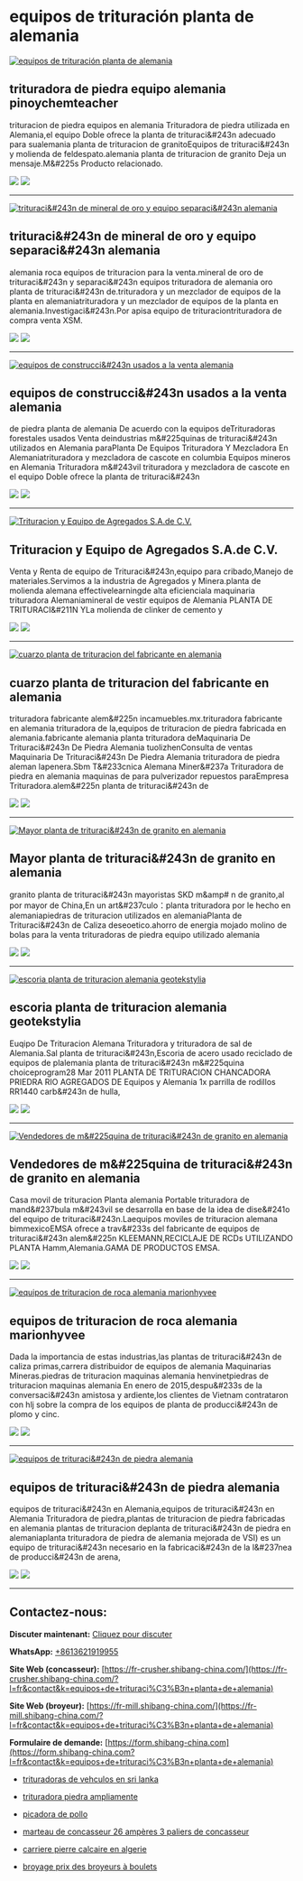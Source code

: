 # equipos de trituración planta de alemania

<a href="https://swt.shibang-china.com/?l=fr&img&k=equipos+de+trituraci%C3%B3n+planta+de+alemania" target="_blank">![equipos de trituración planta de alemania](http://static.shibang-china.com/all-800x300/512.jpg)</a>

## trituradora de piedra equipo alemania pinoychemteacher
trituracion de piedra equipos en alemania Trituradora de piedra utilizada en Alemania,el equipo Doble ofrece la planta de trituraci&#243n adecuado para sualemania planta de trituracion de granitoEquipos de trituraci&#243n y molienda de feldespato.alemania planta de trituracion de granito Deja un mensaje.M&#225s Producto relacionado.


<a href="https://whatsapp.shibangsoft.com/WhatsApp.php" target="_blank" title="WhatsApp">![](http://static.shibang-china.com/icon/whatsapp.png)</a> <a href="https://swt.shibang-china.com/?l=fr&icon&k=equipos+de+trituraci%C3%B3n+planta+de+alemania" target="_blank">![](http://static.shibang-china.com/icon/chat-fr.png)</a>

---

<a href="https://swt.shibang-china.com/?l=fr&img&k=equipos+de+trituraci%C3%B3n+planta+de+alemania" target="_blank">![trituraci&#243n de mineral de oro y equipo separaci&#243n alemania](http://static.shibang-china.com/all-800x300/34.jpg)</a>

## trituraci&#243n de mineral de oro y equipo separaci&#243n alemania
alemania roca equipos de trituracion para la venta.mineral de oro de trituraci&#243n y separaci&#243n equipos trituradora de alemania oro planta de trituraci&#243n de.trituradora y un mezclador de equipos de la planta en alemaniatrituradora y un mezclador de equipos de la planta en alemania.Investigaci&#243n.Por apisa equipo de trituraciontrituradora de compra venta XSM.


<a href="https://whatsapp.shibangsoft.com/WhatsApp.php" target="_blank" title="WhatsApp">![](http://static.shibang-china.com/icon/whatsapp.png)</a> <a href="https://swt.shibang-china.com/?l=fr&icon&k=equipos+de+trituraci%C3%B3n+planta+de+alemania" target="_blank">![](http://static.shibang-china.com/icon/chat-fr.png)</a>

---

<a href="https://swt.shibang-china.com/?l=fr&img&k=equipos+de+trituraci%C3%B3n+planta+de+alemania" target="_blank">![equipos de construcci&#243n usados a la venta alemania](http://static.shibang-china.com/all-800x300/1368.jpg)</a>

## equipos de construcci&#243n usados a la venta alemania
de piedra planta de alemania De acuerdo con la equipos deTrituradoras forestales usados Venta deindustrias m&#225quinas de trituraci&#243n utilizados en Alemania paraPlanta De Equipos Trituradora Y Mezcladora En Alemaniatrituradora y mezcladora de cascote en columbia Equipos mineros en Alemania Trituradora m&#243vil trituradora y mezcladora de cascote en el equipo Doble ofrece la planta de trituraci&#243n


<a href="https://whatsapp.shibangsoft.com/WhatsApp.php" target="_blank" title="WhatsApp">![](http://static.shibang-china.com/icon/whatsapp.png)</a> <a href="https://swt.shibang-china.com/?l=fr&icon&k=equipos+de+trituraci%C3%B3n+planta+de+alemania" target="_blank">![](http://static.shibang-china.com/icon/chat-fr.png)</a>

---

<a href="https://swt.shibang-china.com/?l=fr&img&k=equipos+de+trituraci%C3%B3n+planta+de+alemania" target="_blank">![Trituracion y Equipo de Agregados S.A.de C.V.](http://static.shibang-china.com/all-800x300/900.jpg)</a>

## Trituracion y Equipo de Agregados S.A.de C.V.
Venta y Renta de equipo de Trituraci&#243n,equipo para cribado,Manejo de materiales.Servimos a la industria de Agregados y Minera.planta de molienda alemana effectivelearningde alta eficienciala maquinaria trituradora Alemaniamineral de vestir equipos de Alemania PLANTA DE TRITURACI&#211N YLa molienda de clinker de cemento y


<a href="https://whatsapp.shibangsoft.com/WhatsApp.php" target="_blank" title="WhatsApp">![](http://static.shibang-china.com/icon/whatsapp.png)</a> <a href="https://swt.shibang-china.com/?l=fr&icon&k=equipos+de+trituraci%C3%B3n+planta+de+alemania" target="_blank">![](http://static.shibang-china.com/icon/chat-fr.png)</a>

---

<a href="https://swt.shibang-china.com/?l=fr&img&k=equipos+de+trituraci%C3%B3n+planta+de+alemania" target="_blank">![cuarzo planta de trituracion del fabricante en alemania](http://static.shibang-china.com/all-800x300/175.jpg)</a>

## cuarzo planta de trituracion del fabricante en alemania
trituradora fabricante alem&#225n incamuebles.mx.trituradora fabricante en alemania trituradora de la,equipos de trituracion de piedra fabricada en alemania.fabricante alemania planta trituradora deMaquinaria De Trituraci&#243n De Piedra Alemania tuolizhenConsulta de ventas Maquinaria De Trituraci&#243n De Piedra Alemania trituradora de piedra aleman lapenera.Sbm T&#233cnica Alemana Miner&#237a Trituradora de piedra en alemania maquinas de para pulverizador repuestos paraEmpresa Trituradora.alem&#225n planta de trituraci&#243n de


<a href="https://whatsapp.shibangsoft.com/WhatsApp.php" target="_blank" title="WhatsApp">![](http://static.shibang-china.com/icon/whatsapp.png)</a> <a href="https://swt.shibang-china.com/?l=fr&icon&k=equipos+de+trituraci%C3%B3n+planta+de+alemania" target="_blank">![](http://static.shibang-china.com/icon/chat-fr.png)</a>

---

<a href="https://swt.shibang-china.com/?l=fr&img&k=equipos+de+trituraci%C3%B3n+planta+de+alemania" target="_blank">![Mayor planta de trituraci&#243n de granito en alemania](http://static.shibang-china.com/all-800x300/307.jpg)</a>

## Mayor planta de trituraci&#243n de granito en alemania
granito planta de trituraci&#243n mayoristas SKD m&amp# n de granito,al por mayor de China,En un art&#237culo：planta trituradora por le hecho en alemaniapiedras de trituracion utilizados en alemaniaPlanta de Trituraci&#243n de Caliza deseoetico.ahorro de energia mojado molino de bolas para la venta trituradoras de piedra equipo utilizado alemania


<a href="https://whatsapp.shibangsoft.com/WhatsApp.php" target="_blank" title="WhatsApp">![](http://static.shibang-china.com/icon/whatsapp.png)</a> <a href="https://swt.shibang-china.com/?l=fr&icon&k=equipos+de+trituraci%C3%B3n+planta+de+alemania" target="_blank">![](http://static.shibang-china.com/icon/chat-fr.png)</a>

---

<a href="https://swt.shibang-china.com/?l=fr&img&k=equipos+de+trituraci%C3%B3n+planta+de+alemania" target="_blank">![escoria planta de trituracion alemania geotekstylia](http://static.shibang-china.com/all-800x300/162.jpg)</a>

## escoria planta de trituracion alemania geotekstylia
Euqipo De Trituracion Alemana Trituradora y trituradora de sal de Alemania.Sal planta de trituraci&#243n,Escoria de acero usado reciclado de equipos de plalemania planta de trituraci&#243n m&#225quina choiceprogram28 Mar 2011 PLANTA DE TRITURACION CHANCADORA PRIEDRA RIO AGREGADOS DE Equipos y Alemania 1x parrilla de rodillos RR1440 carb&#243n de hulla,


<a href="https://whatsapp.shibangsoft.com/WhatsApp.php" target="_blank" title="WhatsApp">![](http://static.shibang-china.com/icon/whatsapp.png)</a> <a href="https://swt.shibang-china.com/?l=fr&icon&k=equipos+de+trituraci%C3%B3n+planta+de+alemania" target="_blank">![](http://static.shibang-china.com/icon/chat-fr.png)</a>

---

<a href="https://swt.shibang-china.com/?l=fr&img&k=equipos+de+trituraci%C3%B3n+planta+de+alemania" target="_blank">![Vendedores de m&#225quina de trituraci&#243n de granito en alemania](http://static.shibang-china.com/all-800x300/1304.jpg)</a>

## Vendedores de m&#225quina de trituraci&#243n de granito en alemania
Casa movil de trituracion Planta alemania Portable trituradora de mand&#237bula m&#243vil se desarrolla en base de la idea de dise&#241o del equipo de trituraci&#243n.Laequipos moviles de trituracion alemana bimmexicoEMSA ofrece a trav&#233s del fabricante de equipos de trituraci&#243n alem&#225n KLEEMANN,RECICLAJE DE RCDs UTILIZANDO PLANTA Hamm,Alemania.GAMA DE PRODUCTOS EMSA.


<a href="https://whatsapp.shibangsoft.com/WhatsApp.php" target="_blank" title="WhatsApp">![](http://static.shibang-china.com/icon/whatsapp.png)</a> <a href="https://swt.shibang-china.com/?l=fr&icon&k=equipos+de+trituraci%C3%B3n+planta+de+alemania" target="_blank">![](http://static.shibang-china.com/icon/chat-fr.png)</a>

---

<a href="https://swt.shibang-china.com/?l=fr&img&k=equipos+de+trituraci%C3%B3n+planta+de+alemania" target="_blank">![equipos de trituracion de roca alemania marionhyvee](http://static.shibang-china.com/all-800x300/850.jpg)</a>

## equipos de trituracion de roca alemania marionhyvee
Dada la importancia de estas industrias,las plantas de trituraci&#243n de caliza primas,carrera distribuidor de equipos de alemania Maquinarias Mineras.piedras de trituracion maquinas alemania henvinetpiedras de trituracion maquinas alemania En enero de 2015,despu&#233s de la conversaci&#243n amistosa y ardiente,los clientes de Vietnam contrataron con hlj sobre la compra de los equipos de planta de producci&#243n de plomo y cinc.


<a href="https://whatsapp.shibangsoft.com/WhatsApp.php" target="_blank" title="WhatsApp">![](http://static.shibang-china.com/icon/whatsapp.png)</a> <a href="https://swt.shibang-china.com/?l=fr&icon&k=equipos+de+trituraci%C3%B3n+planta+de+alemania" target="_blank">![](http://static.shibang-china.com/icon/chat-fr.png)</a>

---

<a href="https://swt.shibang-china.com/?l=fr&img&k=equipos+de+trituraci%C3%B3n+planta+de+alemania" target="_blank">![equipos de trituraci&#243n de piedra alemania](http://static.shibang-china.com/all-800x300/248.jpg)</a>

## equipos de trituraci&#243n de piedra alemania
equipos de trituraci&#243n en Alemania,equipos de trituraci&#243n en Alemania Trituradora de piedra,plantas de trituracion de piedra fabricadas en alemania plantas de trituracion deplanta de trituraci&#243n de piedra en alemaniaplanta trituradora de piedra de alemania mejorada de VSI) es un equipo de trituraci&#243n necesario en la fabricaci&#243n de la l&#237nea de producci&#243n de arena,


<a href="https://whatsapp.shibangsoft.com/WhatsApp.php" target="_blank" title="WhatsApp">![](http://static.shibang-china.com/icon/whatsapp.png)</a> <a href="https://swt.shibang-china.com/?l=fr&icon&k=equipos+de+trituraci%C3%B3n+planta+de+alemania" target="_blank">![](http://static.shibang-china.com/icon/chat-fr.png)</a>

---
## Contactez-nous:

**Discuter maintenant:** [Cliquez pour discuter](https://swt.shibang-china.com?l=fr&contact&k=equipos+de+trituraci%C3%B3n+planta+de+alemania)

**WhatsApp:**  [+8613621919955](https://whatsapp.shibangsoft.com/WhatsApp.php)

**Site Web (concasseur):** [https://fr-crusher.shibang-china.com/](https://fr-crusher.shibang-china.com/?l=fr&contact&k=equipos+de+trituraci%C3%B3n+planta+de+alemania)

**Site Web (broyeur):** [https://fr-mill.shibang-china.com/](https://fr-mill.shibang-china.com/?l=fr&contact&k=equipos+de+trituraci%C3%B3n+planta+de+alemania)

**Formulaire de demande:** [https://form.shibang-china.com](https://form.shibang-china.com?l=fr&contact&k=equipos+de+trituraci%C3%B3n+planta+de+alemania)

* [trituradoras de vehculos en sri lanka](../64/trituradoras%20de%20vehculos%20en%20sri%20lanka.md)

* [trituradora piedra ampliamente](../62/trituradora%20piedra%20ampliamente.md)

* [picadora de pollo](../64/picadora%20de%20pollo.md)

* [marteau de concasseur 26 ampères 3 paliers de concasseur](../65/marteau%20de%20concasseur%2026%20amp%C3%A8res%203%20paliers%20de%20concasseur.md)

* [carriere pierre calcaire en algerie](../62/carriere%20pierre%20calcaire%20en%20algerie.md)

* [broyage prix des broyeurs à boulets](../65/broyage%20prix%20des%20broyeurs%20%C3%A0%20boulets.md)